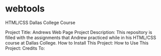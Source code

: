# webtools
HTML/CSS Dallas College Course

Project Title: Andrews Web Page 
Project Description: 
This repository is filled with the assignments that Andrew practiced while in his HTML/CSS course at Dallas College. 
How to Install This Project: 
How to Use This Project: 
Credits To: 
